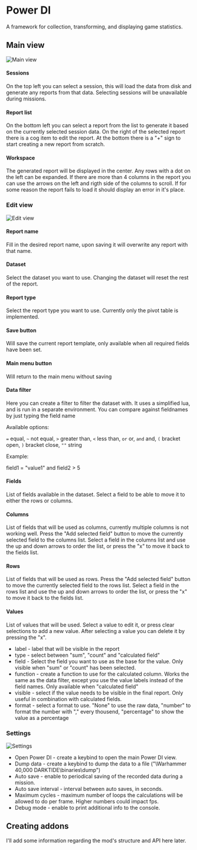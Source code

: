 # Power DI

A framework for collection, transforming, and displaying game statistics.

## Main view
![Main view](https://i.imgur.com/X5vV62Y.png "Main view")

#### Sessions
On the top left you can select a session, this will load the data from disk and generate any reports from that data. Selecting sessions will be unavailable during missions.

#### Report list
On the bottom left you can select a report from the list to generate it based on the currently selected session data. On the right of the selected report there is a cog item to edit the report. At the bottom there is a "+" sign to start creating a new report from scratch.

#### Workspace
The generated report will be displayed in the center. Any rows with a dot on the left can be expanded. If there are more than 4 columns in the report you can use the arrows on the left and rigth side of the columns to scroll. If for some reason the report fails to load it should display an error in it's place.

### Edit view
![Edit view](https://i.imgur.com/v3o9LFz.png "Edit view")

#### Report name
Fill in the desired report name, upon saving it will overwrite any report with that name.

#### Dataset
Select the dataset you want to use. Changing the dataset will reset the rest of the report.

#### Report type
Select the report type you want to use. Currently only the pivot table is implemented.

#### Save button
Will save the current report template, only available when all required fields have been set.

#### Main menu button
Will return to the main menu without saving

#### Data filter
Here you can create a filter to filter the dataset with. It uses a simplified lua, and is run in a separate environment. You can compare against fieldnames by just typing the field name

Available options:

`=` equal, `~` not equal, `>` greater than, `<` less than, `or` or, `and` and, `(` bracket open, `)` bracket close, `""` string

Example:

field1 = "value1" and field2 > 5

#### Fields
List of fields available in the dataset. Select a field to be able to move it to either the rows or columns.

#### Columns
List of fields that will be used as columns, currently multiple columns is not working well. Press the "Add selected field" button to move the currently selected field to the columns list. Select a field in the columns list and use the up and down arrows to order the list, or press the "x" to move it back to the fields list.

#### Rows
List of fields that will be used as rows. Press the "Add selected field" button to move the currently selected field to the rows list. Select a field in the rows list and use the up and down arrows to order the list, or press the "x" to move it back to the fields list.

#### Values
List of values that will be used. Select a value to edit it, or press clear selections to add a new value. After selecting a value you can delete it by pressing the "x".

* label - label that will be visible in the report
* type - select between "sum", "count" and "calculated field"
* field - Select the field you want to use as the base for the value. Only visible when "sum" or "count" has been selected.
* function - create a function to use for the calculated column. Works the same as the data filter, except you use the value labels instead of the field names. Only available when "calculated field"
* visible - select if the value needs to be visible in the final report. Only useful in combination with calculated fields.
* format - select a format to use. "None" to use the raw data, "number" to format the number with "," every thousend, "percentage" to show the value as a percentage

### Settings
![Settings](https://i.imgur.com/8JxQzuE.png "Settings")

* Open Power DI - create a keybind to open the main Power DI view.
* Dump data - create a keybind to dump the data to a file ("\Warhammer 40,000 DARKTIDE\binaries\dump")
* Auto save - enable to periodical saving of the recorded data during a mission.
* Auto save interval - interval between auto saves, in seconds.
* Maximum cycles - maximum number of loops the calculations will be allowed to do per frame. Higher numbers could impact fps.
* Debug mode - enable to print additional info to the console.

## Creating addons

I'll add some information regarding the mod's structure and API here later.